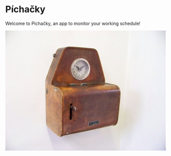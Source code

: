 # Píchačky

Welcome to Píchačky, an app to monitor your working schedule!

![Píchačky](./pichacky.jpg)
